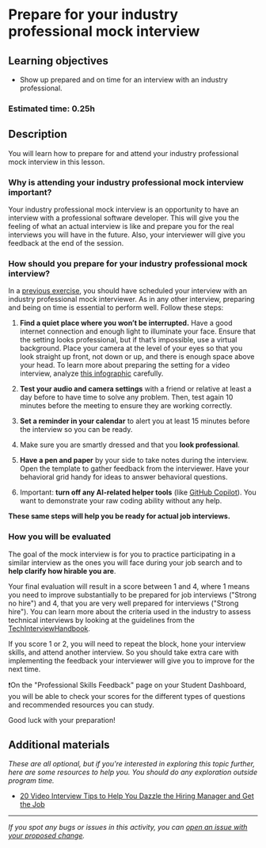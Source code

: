 # Prepare for your industry professional mock interview

## Learning objectives

- Show up prepared and on time for an interview with an industry professional.

### **Estimated time**: 0.25h

## Description

You will learn how to prepare for and attend your industry professional mock interview in this lesson.

### Why is attending your industry professional mock interview important?

Your industry professional mock interview is an opportunity to have an interview with a professional software developer. This will give you the feeling of what an actual interview is like and prepare you for the real interviews you will have in the future. Also, your interviewer will give you feedback at the end of the session.

### How should you prepare for your industry professional mock interview?

In a [previous exercise](https://github.com/matovu-farid/curriculum-professional-skills/blob/main/job-search/JSR-schedule-your-industry-professional-mock-interview-v5.md), you should have scheduled your interview with an industry professional mock interviewer. As in any other interview, preparing and being on time is essential to perform well. Follow these steps:

1. **Find a quiet place where you won’t be interrupted.** Have a good internet connection and enough light to illuminate your face. Ensure that the setting looks professional, but if that’s impossible, use a virtual background. Place your camera at the level of your eyes so that you look straight up front, not down or up, and there is enough space above your head. To learn more about preparing the setting for a video interview, analyze [this infographic](https://pilbox.themuse.com/image.png?url=https%3A%2F%2Fassets.themuse.com%2Fuploaded%2Fattachments%2F40538%2F7779d505-d5d1-48f1-bb6d-1f3c80dee5bf.png%3Fv%3D2e4cd9fa510f4997e5ab8a4b04f67176960f9d69efddbec778f20d2a26c18cd9&prog=1&w=780) carefully.

2. **Test your audio and camera settings** with a friend or relative at least a day before to have time to solve any problem. Then, test again 10 minutes before the meeting to ensure they are working correctly.

3. **Set a reminder in your calendar** to alert you at least 15 minutes before the interview so you can be ready.

4. Make sure you are smartly dressed and that you **look professional**.

5. **Have a pen and paper** by your side to take notes during the interview. Open the template to gather feedback from the interviewer. Have your behavioral grid handy for ideas to answer behavioral questions.

6. Important: **turn off any AI-related helper tools** (like [GitHub Copilot](https://github.com/features/copilot)). You want to demonstrate your raw coding ability without any help.

**These same steps will help you be ready for actual job interviews.**

### How you will be evaluated

The goal of the mock interview is for you to practice participating in a similar interview as the ones you will face during your job search and to **help clarify how hirable you are**.

Your final evaluation will result in a score between 1 and 4, where 1 means you need to improve substantially to be prepared for job interviews ("Strong no hire") and 4, that you are very well prepared for interviews ("Strong hire"). You can learn more about the criteria used in the industry to assess technical interviews by looking at the guidelines from the [TechInterviewHandbook](https://www.techinterviewhandbook.org/coding-interview-rubrics/).

If you score 1 or 2, you will need to repeat the block, hone your interview skills, and attend another interview. So you should take extra care with implementing the feedback your interviewer will give you to improve for the next time.

❗️On the "Professional Skills Feedback" page on your Student Dashboard, you will be able to check your scores for the different types of questions and recommended resources you can study.

Good luck with your preparation!

## Additional materials

_These are all optional, but if you're interested in exploring this topic further, here are some resources to help you. You should do any exploration outside program time._

- [20 Video Interview Tips to Help You Dazzle the Hiring Manager and Get the Job](https://www.themuse.com/advice/video-interview-tips)

---

_If you spot any bugs or issues in this activity, you can [open an issue with your proposed change](https://github.com/microverseinc/curriculum-transversal-skills/blob/main/git-github/articles/open_issue.md)._
